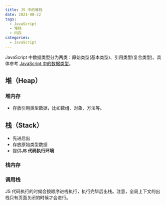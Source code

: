 ```yaml
---
title: JS 中的堆栈
date: 2021-08-22
tags:
  - JavaScript
  - 堆栈
  - 内存
categories:
  - JavaScript
---
```


JavaScript 中数据类型分为两类：原始类型(基本类型)、引用类型(复合类型)。具体参考 [JavaScript 中的数据类型](/blogs/javascript/data-type.html)。

## 堆（Heap）

### 堆内存

- 存放引用类型数据，比如数组、对象、方法等。

## 栈（Stack）

- 先进后出
- 存放原始类型数据
- 提供**JS 代码执行环境**

### 栈内存

### 调用栈

JS 代码执行的时候会按顺序进栈执行，执行完毕后出栈。注意，全局上下文的出栈只有页面关闭的时候才会进行。
